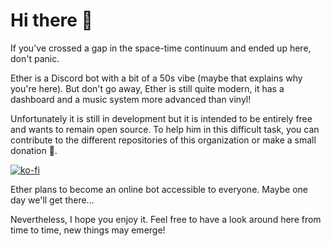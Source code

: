 # Hi there 👋

If you've crossed a gap in the space-time continuum and ended up here, don't panic.

Ether is a Discord bot with a bit of a 50s vibe (maybe that explains why you're here). But don't go away, Ether is still quite modern, it has a dashboard and a music system more advanced than vinyl!

Unfortunately it is still in development but it is intended to be entirely free and wants to remain open source. To help him in this difficult task, you can contribute to the different repositories of this organization or make a small donation 👀.

[![ko-fi](https://ko-fi.com/img/githubbutton_sm.svg)](https://ko-fi.com/Y8Y7DH7YN)

Ether plans to become an online bot accessible to everyone. Maybe one day we'll get there...

Nevertheless, I hope you enjoy it. Feel free to have a look around here from time to time, new things may emerge!